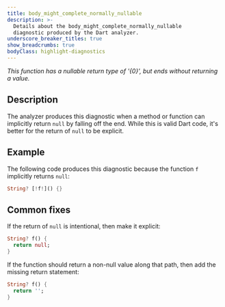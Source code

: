 ```yaml
---
title: body_might_complete_normally_nullable
description: >-
  Details about the body_might_complete_normally_nullable
  diagnostic produced by the Dart analyzer.
underscore_breaker_titles: true
show_breadcrumbs: true
bodyClass: highlight-diagnostics
---
```


_This function has a nullable return type of '{0}', but ends without returning a
value._

## Description

The analyzer produces this diagnostic when a method or function can
implicitly return `null` by falling off the end. While this is valid Dart
code, it's better for the return of `null` to be explicit.

## Example

The following code produces this diagnostic because the function `f`
implicitly returns `null`:

```dart
String? [!f!]() {}
```

## Common fixes

If the return of `null` is intentional, then make it explicit:

```dart
String? f() {
  return null;
}
```

If the function should return a non-null value along that path, then add
the missing return statement:

```dart
String? f() {
  return '';
}
```
